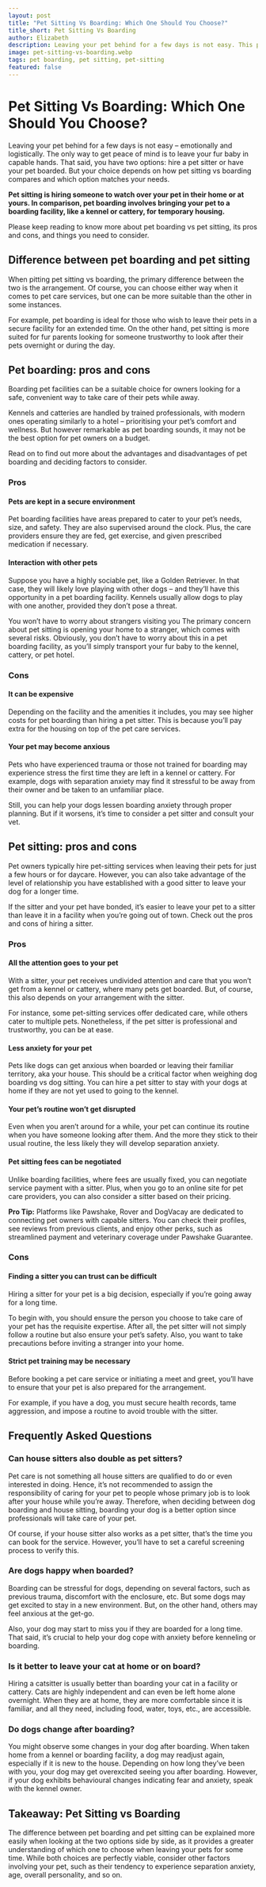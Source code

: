 ```yaml
---
layout: post
title: "Pet Sitting Vs Boarding: Which One Should You Choose?"
title_short: Pet Sitting Vs Boarding
author: Elizabeth
description: Leaving your pet behind for a few days is not easy. This post details how pet sitting vs boarding compares and which option matches your needs.
image: pet-sitting-vs-boarding.webp
tags: pet boarding, pet sitting, pet-sitting
featured: false
---
```


# Pet Sitting Vs Boarding: Which One Should You Choose?

Leaving your pet behind for a few days is not easy – emotionally and logistically. The only way to get peace of mind is to leave your fur baby in capable hands. That said, you have two options: hire a pet sitter or have your pet boarded. But your choice depends on how pet sitting vs boarding compares and which option matches your needs.

**Pet sitting is hiring someone to watch over your pet in their home or at yours. In comparison, pet boarding involves bringing your pet to a boarding facility, like a kennel or cattery, for temporary housing.**

Please keep reading to know more about pet boarding vs pet sitting, its pros and cons, and things you need to consider.

## Difference between pet boarding and pet sitting

When pitting pet sitting vs boarding, the primary difference between the two is the arrangement. Of course, you can choose either way when it comes to pet care services, but one can be more suitable than the other in some instances.

For example, pet boarding is ideal for those who wish to leave their pets in a secure facility for an extended time. On the other hand, pet sitting is more suited for fur parents looking for someone trustworthy to look after their pets overnight or during the day.

## Pet boarding: pros and cons

Boarding pet facilities can be a suitable choice for owners looking for a safe, convenient way to take care of their pets while away.

Kennels and catteries are handled by trained professionals, with modern ones operating similarly to a hotel – prioritising your pet’s comfort and wellness. But however remarkable as pet boarding sounds, it may not be the best option for pet owners on a budget.

Read on to find out more about the advantages and disadvantages of pet boarding and deciding factors to consider.

### Pros

#### Pets are kept in a secure environment

Pet boarding facilities have areas prepared to cater to your pet’s needs, size, and safety. They are also supervised around the clock. Plus, the care providers ensure they are fed, get exercise, and given prescribed medication if necessary.

#### Interaction with other pets

Suppose you have a highly sociable pet, like a Golden Retriever. In that case, they will likely love playing with other dogs – and they’ll have this opportunity in a pet boarding facility. Kennels usually allow dogs to play with one another, provided they don’t pose a threat.

You won’t have to worry about strangers visiting you
The primary concern about pet sitting is opening your home to a stranger, which comes with several risks. Obviously, you don’t have to worry about this in a pet boarding facility, as you’ll simply transport your fur baby to the kennel, cattery, or pet hotel.

### Cons

#### It can be expensive

Depending on the facility and the amenities it includes, you may see higher costs for pet boarding than hiring a pet sitter. This is because you’ll pay extra for the housing on top of the pet care services.

#### Your pet may become anxious

Pets who have experienced trauma or those not trained for boarding may experience stress the first time they are left in a kennel or cattery. For example, dogs with separation anxiety may find it stressful to be away from their owner and be taken to an unfamiliar place.

Still, you can help your dogs lessen boarding anxiety through proper planning. But if it worsens, it’s time to consider a pet sitter and consult your vet.

## Pet sitting: pros and cons

Pet owners typically hire pet-sitting services when leaving their pets for just a few hours or for daycare. However, you can also take advantage of the level of relationship you have established with a good sitter to leave your dog for a longer time.

If the sitter and your pet have bonded, it’s easier to leave your pet to a sitter than leave it in a facility when you’re going out of town. Check out the pros and cons of hiring a sitter.

### Pros

#### All the attention goes to your pet

With a sitter, your pet receives undivided attention and care that you won’t get from a kennel or cattery, where many pets get boarded. But, of course, this also depends on your arrangement with the sitter.

For instance, some pet-sitting services offer dedicated care, while others cater to multiple pets. Nonetheless, if the pet sitter is professional and trustworthy, you can be at ease.

#### Less anxiety for your pet

Pets like dogs can get anxious when boarded or leaving their familiar territory, aka your house. This should be a critical factor when weighing dog boarding vs dog sitting. You can hire a pet sitter to stay with your dogs at home if they are not yet used to going to the kennel.

#### Your pet’s routine won’t get disrupted

Even when you aren’t around for a while, your pet can continue its routine when you have someone looking after them. And the more they stick to their usual routine, the less likely they will develop separation anxiety.

#### Pet sitting fees can be negotiated

Unlike boarding facilities, where fees are usually fixed, you can negotiate service payment with a sitter. Plus, when you go to an online site for pet care providers, you can also consider a sitter based on their pricing.

**Pro Tip:** Platforms like Pawshake, Rover and DogVacay are dedicated to connecting pet owners with capable sitters. You can check their profiles, see reviews from previous clients, and enjoy other perks, such as streamlined payment and veterinary coverage under Pawshake Guarantee.

### Cons

#### Finding a sitter you can trust can be difficult

Hiring a sitter for your pet is a big decision, especially if you’re going away for a long time.

To begin with, you should ensure the person you choose to take care of your pet has the requisite expertise. After all, the pet sitter will not simply follow a routine but also ensure your pet’s safety. Also, you want to take precautions before inviting a stranger into your home.

#### Strict pet training may be necessary

Before booking a pet care service or initiating a meet and greet, you’ll have to ensure that your pet is also prepared for the arrangement.

For example, if you have a dog, you must secure health records, tame aggression, and impose a routine to avoid trouble with the sitter.

## Frequently Asked Questions

### Can house sitters also double as pet sitters?

Pet care is not something all house sitters are qualified to do or even interested in doing. Hence, it’s not recommended to assign the responsibility of caring for your pet to people whose primary job is to look after your house while you’re away. Therefore, when deciding between dog boarding and house sitting, boarding your dog is a better option since professionals will take care of your pet.

Of course, if your house sitter also works as a pet sitter, that’s the time you can book for the service. However, you’ll have to set a careful screening process to verify this.

### Are dogs happy when boarded?

Boarding can be stressful for dogs, depending on several factors, such as previous trauma, discomfort with the enclosure, etc. But some dogs may get excited to stay in a new environment. But, on the other hand, others may feel anxious at the get-go.

Also, your dog may start to miss you if they are boarded for a long time. That said, it’s crucial to help your dog cope with anxiety before kenneling or boarding.

### Is it better to leave your cat at home or on board?

Hiring a catsitter is usually better than boarding your cat in a facility or cattery. Cats are highly independent and can even be left home alone overnight. When they are at home, they are more comfortable since it is familiar, and all they need, including food, water, toys, etc., are accessible.

### Do dogs change after boarding?

You might observe some changes in your dog after boarding. When taken home from a kennel or boarding facility, a dog may readjust again, especially if it is new to the house. Depending on how long they’ve been with you, your dog may get overexcited seeing you after boarding. However, if your dog exhibits behavioural changes indicating fear and anxiety, speak with the kennel owner.

## Takeaway: Pet Sitting vs Boarding

The difference between pet boarding and pet sitting can be explained more easily when looking at the two options side by side, as it provides a greater understanding of which one to choose when leaving your pets for some time. While both choices are perfectly viable, consider other factors involving your pet, such as their tendency to experience separation anxiety, age, overall personality, and so on.
